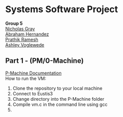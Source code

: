 # Systems Software Project

**Group 5**  
[Nicholas Gray](https://github.com/NicholasCG)  
[Abraham Hernandez](https://github.com/habraham2023)  
[Prathik Ramesh](https://github.com/prathik2001)  
[Ashley Voglewede](https://github.com/avwede)

## Part 1 - (PM/0-Machine)

[P-Machine Documentation](./Resources/P-Machine_Documentation.pdf)  
How to run the VM:  
1. Clone the repository to your local machine
2. Connect to Eustis3
3. Change directory into the P-Machine folder
4. Compile vm.c in the command line using gcc 
5. 
